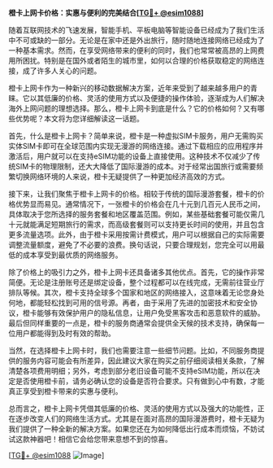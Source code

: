 **橙卡上网卡价格：实惠与便利的完美结合[[TG💪+ @esim1088](https://t.me/s/esim1088)]**

随着互联网技术的飞速发展，智能手机、平板电脑等智能设备已经成为了我们生活中不可或缺的一部分。无论是在家中还是外出旅行，随时随地连接网络已经成为了一种基本需求。然而，在享受网络带来的便利的同时，我们也常常被高昂的上网费用所困扰。特别是在国外或者陌生的城市里，如何以合理的价格获取稳定的网络连接，成了许多人关心的问题。

橙卡上网卡作为一种新兴的移动数据解决方案，近年来受到了越来越多用户的青睐。它以其低廉的价格、灵活的使用方式以及便捷的操作体验，逐渐成为人们解决海外上网问题的理想选择。那么，橙卡上网卡到底是什么？它的价格如何？又有哪些优势呢？本文将为您详细解读这一话题。

首先，什么是橙卡上网卡？简单来说，橙卡是一种虚拟SIM卡服务，用户无需购买实体SIM卡即可在全球范围内实现无漫游的网络连接。通过下载相应的应用程序并激活后，用户就可以在支持eSIM功能的设备上直接使用。这种技术不仅减少了传统SIM卡的物理限制，还大大降低了国际漫游的成本。对于经常出国旅行或需要频繁切换网络环境的人来说，橙卡无疑提供了一种更加经济高效的方式。

接下来，让我们聚焦于橙卡上网卡的价格。相较于传统的国际漫游套餐，橙卡的价格优势显而易见。通常情况下，一张橙卡的价格会在几十元到几百元人民币之间，具体取决于您所选择的服务套餐和地区覆盖范围。例如，某些基础套餐可能仅需几十元就能满足短期旅行的需求，而高级套餐则可以支持更长时间的使用，并且包含更多流量选项。此外，由于橙卡采用按需计费模式，用户可以根据自己的实际需要调整流量额度，避免了不必要的浪费。换句话说，只要合理规划，您完全可以用最低的成本享受到最优质的网络服务。

除了价格上的吸引力之外，橙卡上网卡还具备诸多其他优点。首先，它的操作非常简便。无论是注册账号还是绑定设备，整个过程都可以在线完成，无需前往营业厅排队等候。其次，橙卡支持全球多个国家和地区的网络接入，这意味着无论您身处何地，都能轻松找到可用的信号源。再者，由于采用了先进的加密技术和安全协议，橙卡能够有效保护用户的隐私信息，让用户免受黑客攻击和恶意软件的威胁。最后但同样重要的一点是，橙卡的服务商通常会提供全天候的技术支持，确保每一位用户都能得到及时有效的帮助。

当然，在选择橙卡上网卡时，我们也需要注意一些细节问题。比如，不同服务商提供的服务内容可能会有所差异，因此建议大家在购买之前仔细阅读相关条款，了解清楚各项费用明细；另外，考虑到部分老旧设备可能不支持eSIM功能，所以在决定是否使用橙卡前，请务必确认您的设备是否符合要求。只有做到心中有数，才能真正享受到橙卡带来的实惠与便利。

总而言之，橙卡上网卡凭借其低廉的价格、灵活的使用方式以及强大的功能性，正在逐步改变人们的网络生活方式。尤其是在面对高昂的国际漫游费时，橙卡无疑为我们提供了一种全新的解决方案。如果您还在为如何降低出行成本而烦恼，不妨试试这款神器吧！相信它会给您带来意想不到的惊喜。

[[TG💪+ @esim1088](https://t.me/s/esim1088) ![Image](https://i.postimg.cc/4NQfJmqS/Snipaste-2025-05-13-00-14-12.png)]